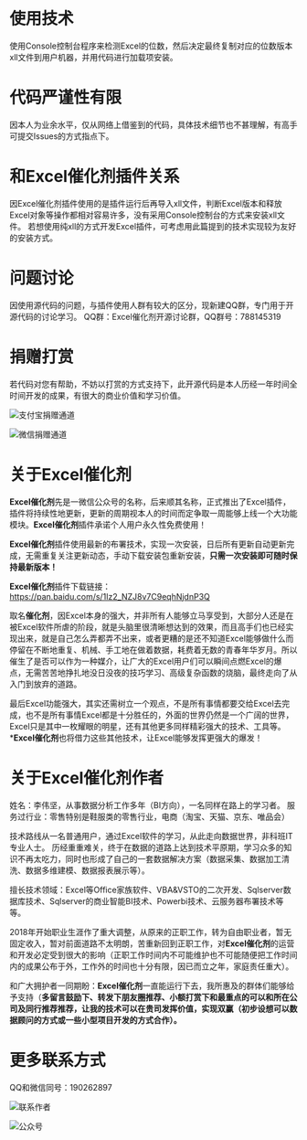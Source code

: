 # 使用技术
使用Console控制台程序来检测Excel的位数，然后决定最终复制对应的位数版本xll文件到用户机器，并用代码进行加载项安装。
# 代码严谨性有限
因本人为业余水平，仅从网络上借鉴到的代码，具体技术细节也不甚理解，有高手可提交Issues的方式指点下。

# 和Excel催化剂插件关系
因Excel催化剂插件使用的是插件运行后再导入xll文件，判断Excel版本和释放Excel对象等操作都相对容易许多，没有采用Console控制台的方式来安装xll文件。
若想使用纯xll的方式开发Excel插件，可考虑用此篇提到的技术实现较为友好的安装方式。

# 问题讨论
因使用源代码的问题，与插件使用人群有较大的区分，现新建QQ群，专门用于开源代码的讨论学习。
QQ群：Excel催化剂开源讨论群，QQ群号：788145319

# 捐赠打赏
若代码对您有帮助，不妨以打赏的方式支持下，此开源代码是本人历经一年时间全时间开发的成果，有很大的商业价值和学习价值。

![支付宝捐赠通道](https://upload-images.jianshu.io/upload_images/9936495-a2f193dc1e62fa83.jpg?imageMogr2/auto-orient/strip%7CimageView2/2/w/1240)

![微信捐赠通道](https://upload-images.jianshu.io/upload_images/9936495-4f9c7a855ddf9d34.jpg?imageMogr2/auto-orient/strip%7CimageView2/2/w/1240)

# 关于Excel催化剂
**Excel催化剂**先是一微信公众号的名称，后来顺其名称，正式推出了Excel插件，插件将持续性地更新，更新的周期视本人的时间而定争取一周能够上线一个大功能模块。**Excel催化剂**插件承诺个人用户永久性免费使用！

**Excel催化剂**插件使用最新的布署技术，实现一次安装，日后所有更新自动更新完成，无需重复关注更新动态，手动下载安装包重新安装，**只需一次安装即可随时保持最新版本！**

**Excel催化剂**插件下载链接：https://pan.baidu.com/s/1Iz2_NZJ8v7C9eqhNjdnP3Q

取名**催化剂**，因Excel本身的强大，并非所有人能够立马享受到，大部分人还是在被Excel软件所虐的阶段，就是头脑里很清晰想达到的效果，而且高手们也已经实现出来，就是自己怎么弄都弄不出来，或者更糟的是还不知道Excel能够做什么而停留在不断地重复、机械、手工地在做着数据，耗费着无数的青春年华岁月。所以催生了是否可以作为一种媒介，让广大的Excel用户们可以瞬间点燃Excel的爆点，无需苦苦地挣扎地没日没夜的技巧学习、高级复杂函数的烧脑，最终走向了从入门到放弃的道路。

最后Excel功能强大，其实还需树立一个观点，不是所有事情都要交给Excel去完成，也不是所有事情Excel都是十分胜任的，外面的世界仍然是一个广阔的世界，Excel只是其中一枚耀眼的明星，还有其他更多同样精彩强大的技术、工具等。***Excel催化剂**也将借力这些其他技术，让Excel能够发挥更强大的爆发！

# 关于Excel催化剂作者
姓名：李伟坚，从事数据分析工作多年（BI方向），一名同样在路上的学习者。
服务过行业：零售特别是鞋服类的零售行业，电商（淘宝、天猫、京东、唯品会）

技术路线从一名普通用户，通过Excel软件的学习，从此走向数据世界，非科班IT专业人士。
历经重重难关，终于在数据的道路上达到技术平原期，学习众多的知识不再太吃力，同时也形成了自己的一套数据解决方案（数据采集、数据加工清洗、数据多维建模、数据报表展示等）。

擅长技术领域：Excel等Office家族软件、VBA&VSTO的二次开发、Sqlserver数据库技术、Sqlserver的商业智能BI技术、Powerbi技术、云服务器布署技术等等。

2018年开始职业生涯作了重大调整，从原来的正职工作，转为自由职业者，暂无固定收入，暂对前面道路不太明朗，苦重新回到正职工作，对**Excel催化剂**的运营和开发必定受到很大的影响（正职工作时间内不可能维护也不可能随便把工作时间内的成果公布于外，工作外的时间也十分有限，因已而立之年，家庭责任重大）。

和广大拥护者一同期盼：**Excel催化剂**一直能运行下去，我所惠及的群体们能够给予支持（**多留言鼓励下、转发下朋友圈推荐、小额打赏下和最重点的可以和所在公司及同行推荐推荐，让我的技术可以在贵司发挥价值，实现双赢（初步设想可以数据顾问的方式或一些小型项目开发的方式合作）。**

# 更多联系方式
QQ和微信同号：190262897

![联系作者](https://upload-images.jianshu.io/upload_images/9936495-1ec30fd89d19873e.png?imageMogr2/auto-orient/strip%7CimageView2/2/w/1240)


![公众号](https://upload-images.jianshu.io/upload_images/9936495-d54c58f58ae097a3.png?imageMogr2/auto-orient/strip%7CimageView2/2/w/1240)
